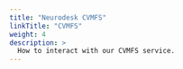 ```yaml
---
title: "Neurodesk CVMFS"
linkTitle: "CVMFS"
weight: 4
description: >
  How to interact with our CVMFS service.
---
```

